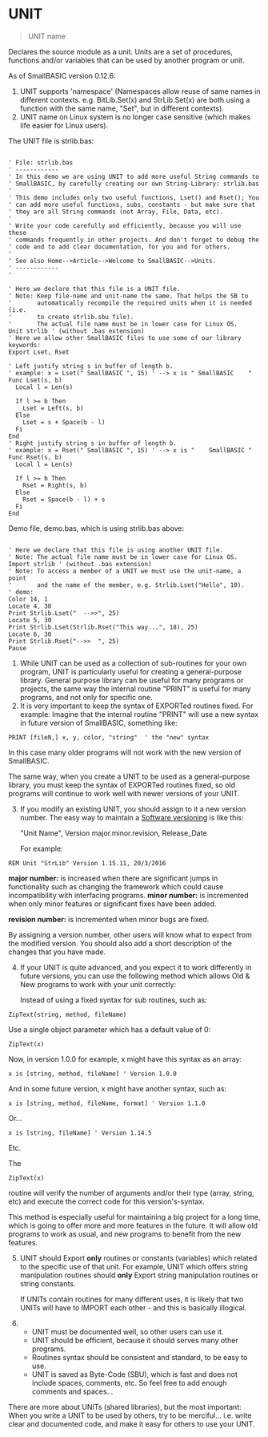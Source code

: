 # UNIT

> UNIT name

Declares the source module as a unit. Units are a set of procedures, functions and/or variables that can be used by another program or unit.

As of SmallBASIC version 0.12.6:
1. UNIT supports 'namespace' (Namespaces allow reuse of same names in different contexts. e.g. BitLib.Set(x) and StrLib.Set(x) are both using a function with the same name, "Set", but in different contexts). 
2. UNIT name on Linux system is no longer case sensitive (which makes life easier for Linux users).

The UNIT file is strlib.bas:

~~~

' File: strlib.bas
' ------------ 
' In this demo we are using UNIT to add more useful String commands to 
' SmallBASIC, by carefully creating our own String-Library: strlib.bas
'
' This demo includes only two useful functions, Lset() and Rset(); You
' can add more useful functions, subs, constants - but make sure that
' they are all String commands (not Array, File, Data, etc).
'
' Write your code carefully and efficiently, because you will use these 
' commands frequently in other projects. And don't forget to debug the
' code and to add clear documentation, for you and for others.
' 
' See also Home-->Article-->Welcome to SmallBASIC-->Units.
' ------------
'
  
' Here we declare that this file is a UNIT file.
' Note: Keep file-name and unit-name the same. That helps the SB to 
'       automatically recompile the required units when it is needed (i.e.
'       to create strlib.sbu file).
'       The actual file name must be in lower case for Linux OS.
Unit strlib ' (without .bas extension)
' Here we allow other SmallBASIC files to use some of our library keywords:
Export Lset, Rset

' Left justify string s in buffer of length b.
' example: x = Lset(" SmallBASIC ", 15) ' --> x is " SmallBASIC    " 
Func Lset(s, b)
  Local l = Len(s)
  
  If l >= b Then
    Lset = Left(s, b)
  Else
    Lset = s + Space(b - l)
  Fi
End
' Right justify string s in buffer of length b.
' example: x = Rset(" SmallBASIC ", 15) ' --> x is "    SmallBASIC " 
Func Rset(s, b)
  Local l = Len(s)
  
  If l >= b Then
    Rset = Right(s, b)
  Else
    Rset = Space(b - l) + s
  Fi
End

~~~

Demo file, demo.bas, which is using strlib.bas above:

~~~

' Here we declare that this file is using another UNIT file.
' Note: The actual file name must be in lower case for Linux OS.
Import strlib ' (without .bas extension)
' Note: To access a member of a UNIT we must use the unit-name, a point
'       and the name of the member, e.g. Strlib.Lset("Hello", 10).
' demo:
Color 14, 1
Locate 4, 30
Print Strlib.Lset("  -->>", 25)
Locate 5, 30
Print Strlib.Lset(Strlib.Rset("This way...", 18), 25)
Locate 6, 30
Print Strlib.Rset("-->>  ", 25)
Pause

~~~

1. While UNIT can be used as a collection of sub-routines for your own
   program, UNIT is particularly useful for creating a general-purpose
   library.
   General purpose library can be useful for many programs or projects, 
   the same way the internal routine "PRINT" is useful for many programs,
   and not only for specific one.
2. It is very important to keep the syntax of EXPORTed routines fixed.
   For example: 
   Imagine that the internal routine "PRINT" will use a new syntax in 
   future version of SmallBASIC, something like:
   
~~~
PRINT [fileN,] x, y, color, "string"  ' the "new" syntax
~~~

   In this case many older programs will not work with the new version
   of SmallBASIC.
   
   The same way, when you create a UNIT to be used as a general-purpose
   library, you must keep the syntax of EXPORTed routines fixed, so old
   programs will continue to work well with newer versions of your UNIT.
   
3. If you modify an existing UNIT, you should assign to it a new version number.
   The easy way to maintain a <a href=https://en.wikipedia.org/wiki/Software_versioning> Software versioning</a> is like this:
   
   "Unit Name", Version major.minor.revision, Release_Date
   
   For example: 
~~~
REM Unit "StrLib" Version 1.15.11, 20/3/2016
~~~

     
   <strong>major number:</strong> is increased when there are significant jumps in functionality such as changing the framework which could cause incompatibility with interfacing programs.
   <strong>minor number:</strong> is incremented when only minor features or significant fixes have been added.
 
   <strong>revision number:</strong> is incremented when minor bugs are fixed.
   
   By assigning a version number, other users will know what to expect from the
   modified version. You should also add a short description of the changes 
   that you have made.
   
4. If your UNIT is quite advanced, and you expect it to work differently in
   future versions, you can use the following method which allows Old & New
   programs to work with your unit correctly:
   
   Instead of using a fixed syntax for sub routines, such as:
   
   
~~~
ZipText(string, method, fileName)
~~~

   
   Use a single object parameter which has a default value of 0:
   
   
~~~
ZipText(x)
~~~

   
   Now, in version 1.0.0 for example, x might have this syntax as an array:
   
   
~~~
x is [string, method, fileName] ' Version 1.0.0
~~~

   
   And in some future version, x might have another syntax, such as:
   
   
~~~
x is [string, method, fileName, format] ' Version 1.1.0
~~~

   Or...
   
~~~
x is [string, fileName] ' Version 1.14.5
~~~

   Etc.
   
   The 
~~~
ZipText(x)
~~~
 routine will verify the number of arguments
   and/or their type (array, string, etc) and execute the correct code for this
   version's-syntax.
   
   This method is especially useful for maintaining a big project for a long
   time, which is going to offer more and more features in the future. It will
   allow old programs to work as usual, and new programs to benefit from the
   new features.
   
5. UNIT should Export <strong>only</strong> routines or constants (variables)
   which related to the specific use of that unit. 
   For example, UNIT which offers string manipulation routines should <strong>only</strong> 
   Export string manipulation routines or string constants.
   
   If UNITs contain routines for many different uses, it is likely that two
   UNITs will have to IMPORT each other - and this is basically illogical.
6. * UNIT must be documented well, so other users can use it.
   * UNIT should be efficient, because it should serves many other programs.
   * Routines syntax should be consistent and standard, to be easy to use.
   * UNIT is saved as Byte-Code (SBU), which is fast and does not include
     spaces, comments, etc. So feel free to add enough comments and spaces...
     
There are more about UNITs (shared libraries), but the most important: 
 When you write a UNIT to be used by others, try to be merciful... i.e.
 write clear and documented code, and make it easy for others to use your
 UNIT.
